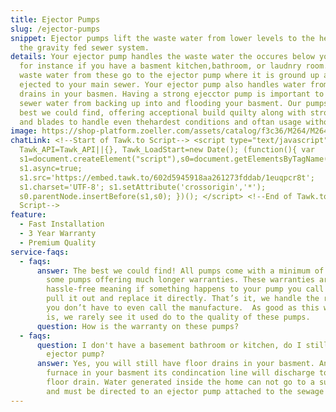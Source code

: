 ```yaml
---
title: Ejector Pumps
slug: /ejector-pumps
snippet: Ejector pumps lift the waste water from lower levels to the height of
  the gravity fed sewer system.
details: Your ejector pump handles the waste water the occures below your sewer,
  for instance if you have a basment kitchen,bathroom, or laudnry room. The
  waste water from these go to the ejector pump where it is ground up and
  ejected to your main sewer. Your ejector pump also handles water from floor
  drains in your basmen. Having a strong ejecctor pump is important to prevent
  sewer water from backing up into and flooding your basment. Our pumps are the
  best we could find, offering acceptional build quilty along with strong motors
  and blades to handle even thehardest conditions and oftan usage without worry.
image: https://shop-platform.zoeller.com/assets/catalog/f3c36/M264/M264_thumbnail.png
chatLink: <!--Start of Tawk.to Script--> <script type="text/javascript"> var
  Tawk_API=Tawk_API||{}, Tawk_LoadStart=new Date(); (function(){ var
  s1=document.createElement("script"),s0=document.getElementsByTagName("script")[0];
  s1.async=true;
  s1.src='https://embed.tawk.to/602d5945918aa261273fddab/1euqpcr8t';
  s1.charset='UTF-8'; s1.setAttribute('crossorigin','*');
  s0.parentNode.insertBefore(s1,s0); })(); </script> <!--End of Tawk.to
  Script-->
feature:
  - Fast Installation
  - 3 Year Warranty
  - Premium Quality
service-faqs:
  - faqs:
      answer: The best we could find! All pumps come with a minimum of 3 years, with
        some pumps offering much longer warranties. These warranties are truly
        hassle-free meaning if something happens to your pump you call us, we
        pull it out and replace it directly. That’s it, we handle the rest, so
        you don’t have to even call the manufacture.  As good as this warranty
        is, we rarely see it used do to the quality of these pumps.
      question: How is the warranty on these pumps?
  - faqs:
      question: I don't have a basement bathroom or kitchen, do I still have an
        ejector pump?
      answer: Yes, you will still have floor drains in your basment. And if you have a
        furnace in your basment its condincation line will discharge to the
        floor drain. Water generated inside the home can not go to a sump pump
        and must be directed to an ejector pump attached to the sewage system.
---
```

